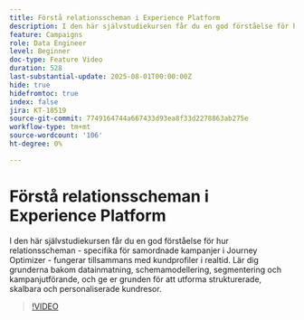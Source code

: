 ```yaml
---
title: Förstå relationsscheman i Experience Platform
description: I den här självstudiekursen får du en god förståelse för hur relationsscheman - specifika för samordnade kampanjer i Journey Optimizer - fungerar tillsammans med kundprofiler i realtid. Lär dig grunderna bakom datainmatning, schemamodellering, segmentering och kampanjutförande, och ge er grunden för att utforma strukturerade, skalbara och personaliserade kundresor.
feature: Campaigns
role: Data Engineer
level: Beginner
doc-type: Feature Video
duration: 528
last-substantial-update: 2025-08-01T00:00:00Z
hide: true
hidefromtoc: true
index: false
jira: KT-18519
source-git-commit: 7749164744a667433d93ea8f33d2278863ab275e
workflow-type: tm+mt
source-wordcount: '106'
ht-degree: 0%

---
```



# Förstå relationsscheman i Experience Platform

I den här självstudiekursen får du en god förståelse för hur relationsscheman - specifika för samordnade kampanjer i Journey Optimizer - fungerar tillsammans med kundprofiler i realtid. Lär dig grunderna bakom datainmatning, schemamodellering, segmentering och kampanjutförande, och ge er grunden för att utforma strukturerade, skalbara och personaliserade kundresor.

>[!VIDEO](https://video.tv.adobe.com/v/3470214/?learn=on&enablevpops)
